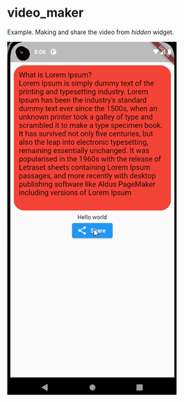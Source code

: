 # video_maker

Example. Making and share the video from *hidden* widget.

![static/preview.mp4](./static/preview.gif)
